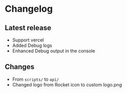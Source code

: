 # Changelog

## Latest release 
- Support vercel
- Added Debug logs 
- Enhanced Debug output in the console 
## Changes
- From `scripts/` to `api/`
- Changed logo from Rocket icon to custom logo.png
